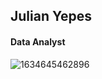 ## **Julian Yepes**
#### Data Analyst
![1634645462896](https://user-images.githubusercontent.com/100659117/156863712-e9dd535b-06ab-48fc-b694-237072a4c375.jpg)
